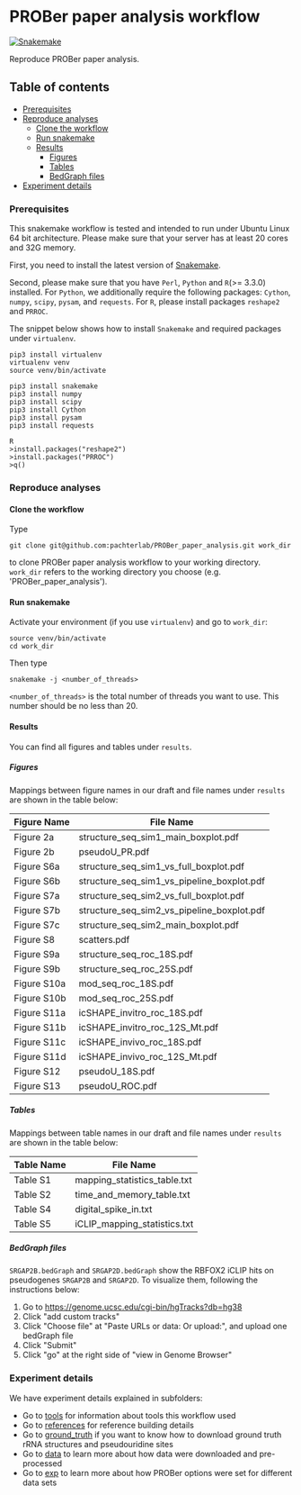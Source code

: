 
# PROBer paper analysis workflow
[![Snakemake](https://img.shields.io/badge/snakemake-≥3.7.1-brightgreen.svg?style=flat-square)](http://snakemake.bitbucket.org)

Reproduce PROBer paper analysis.

## Table of contents

* [Prerequisites](#pre)
* [Reproduce analyses](#reproduce)
    - [Clone the workflow](#clone)
    - [Run snakemake](#snakemake)
    - [Results](#results)
        + [Figures](#figures)
        + [Tables](#tables)
        + [BedGraph files](#bedgraph)
* [Experiment details](#details)

### <a name="pre" />Prerequisites

This snakemake workflow is tested and intended to run under Ubuntu Linux 64 bit architecture. Please make sure that your server has at least 20 cores and 32G memory.

First, you need to install the latest version of [Snakemake](https://bitbucket.org/snakemake/snakemake/wiki/Home). 

Second, please make sure that you have `Perl`, `Python` and `R`(>= 3.3.0) installed. For `Python`, we additionally require the following packages: `Cython`, `numpy`, `scipy`, `pysam`, and `requests`. For `R`, please install packages `reshape2` and `PRROC`.

The snippet below shows how to install `Snakemake` and required packages under `virtualenv`.

```
pip3 install virtualenv
virtualenv venv
source venv/bin/activate

pip3 install snakemake
pip3 install numpy
pip3 install scipy
pip3 install Cython
pip3 install pysam
pip3 install requests

R
>install.packages("reshape2")
>install.packages("PRROC")
>q()
```

### <a name="reproduce" />Reproduce analyses

#### <a name="clone" />Clone the workflow

Type 

```
git clone git@github.com:pachterlab/PROBer_paper_analysis.git work_dir
```

to clone PROBer paper analysis workflow to your working directory. `work_dir` refers to the working directory you choose (e.g. 'PROBer_paper_analysis').

#### <a name="snakemake" />Run snakemake

Activate your environment (if you use `virtualenv`) and go to `work_dir`:

```
source venv/bin/activate
cd work_dir
```

Then type 

```
snakemake -j <number_of_threads>
```

`<number_of_threads>` is the total number of threads you want to use. This number should be no less than 20. 

#### <a name="results" />Results

You can find all figures and tables under `results`.

##### <a name="figures" />Figures

Mappings between figure names in our draft and file names under `results` are shown in the table below:

Figure Name | File Name
----------- | ---------
Figure 2a | structure_seq_sim1_main_boxplot.pdf
Figure 2b | pseudoU_PR.pdf
Figure S6a | structure_seq_sim1_vs_full_boxplot.pdf
Figure S6b | structure_seq_sim1_vs_pipeline_boxplot.pdf
Figure S7a | structure_seq_sim2_vs_full_boxplot.pdf
Figure S7b | structure_seq_sim2_vs_pipeline_boxplot.pdf
Figure S7c | structure_seq_sim2_main_boxplot.pdf
Figure S8 | scatters.pdf
Figure S9a | structure_seq_roc_18S.pdf
Figure S9b | structure_seq_roc_25S.pdf
Figure S10a | mod_seq_roc_18S.pdf
Figure S10b | mod_seq_roc_25S.pdf
Figure S11a | icSHAPE_invitro_roc_18S.pdf
Figure S11b | icSHAPE_invitro_roc_12S_Mt.pdf
Figure S11c | icSHAPE_invivo_roc_18S.pdf
Figure S11d | icSHAPE_invivo_roc_12S_Mt.pdf
Figure S12 | pseudoU_18S.pdf
Figure S13 | pseudoU_ROC.pdf

##### <a name="tables" />Tables

Mappings between table names in our draft and file names under `results` are shown in the table below:

Table Name | File Name
---------- | ---------
Table S1 | mapping_statistics_table.txt
Table S2 | time_and_memory_table.txt
Table S4 | digital_spike_in.txt
Table S5 | iCLIP_mapping_statistics.txt

##### <a name="bedgraph" />BedGraph files

`SRGAP2B.bedGraph` and `SRGAP2D.bedGraph` show the RBFOX2 iCLIP hits on pseudogenes `SRGAP2B` and `SRGAP2D`. To visualize them, following the instructions below:

1. Go to https://genome.ucsc.edu/cgi-bin/hgTracks?db=hg38
2. Click "add custom tracks"
3. Click "Choose file" at "Paste URLs or data:         Or upload:", and upload one bedGraph file
4. Click "Submit"
5. Click "go" at the right side of "view in Genome Browser"

### <a name="details" />Experiment details

We have experiment details explained in subfolders: 

* Go to [tools](tools) for information about tools this workflow used
* Go to [references](references) for reference building details
* Go to [ground_truth](ground_truth) if you want to know how to download ground truth rRNA structures and pseudouridine sites
* Go to [data](data) to learn more about how data were downloaded and pre-processed
* Go to [exp](exp) to learn more about how PROBer options were set for different data sets